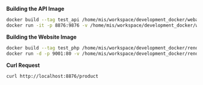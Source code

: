 **Building the API Image**
```bash
docker build --tag test_api /home/mis/workspace/development_docker/webapp
docker run -it -p 8876:9876 -v /home/mis/workspace/development_docker/webapp:/app test_api /bin/sh
```

**Building the Website Image**
```bash
docker build --tag test_php /home/mis/workspace/development_docker/render_php
docker run -d -p 9001:80 -v /home/mis/workspace/development_docker/render_php/website:/var/www/html test_php
```

**Curl Request**
```bash
curl http://localhost:8876/product
```